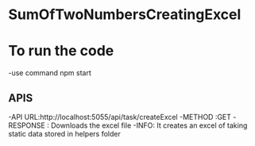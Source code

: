 # SumOfTwoNumbersCreatingExcel

# To run the code
-use command npm start

## APIS
-API URL:http://localhost:5055/api/task/createExcel
-METHOD :GET
-RESPONSE : Downloads the excel file
-INFO: It creates an excel of taking static data stored in helpers folder 
